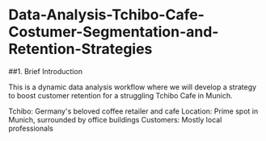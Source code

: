 # Data-Analysis-Tchibo-Cafe-Costumer-Segmentation-and-Retention-Strategies

##1. Brief Introduction

This is a dynamic data analysis workflow where we will develop a strategy to boost customer retention for a struggling Tchibo Cafe in Munich.

Tchibo: Germany's beloved coffee retailer and cafe
Location: Prime spot in Munich, surrounded by office buildings
Customers: Mostly local professionals
